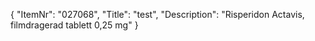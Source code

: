 {
  "ItemNr": "027068",
  "Title": "test",
  "Description": "Risperidon Actavis, filmdragerad tablett 0,25 mg"
}